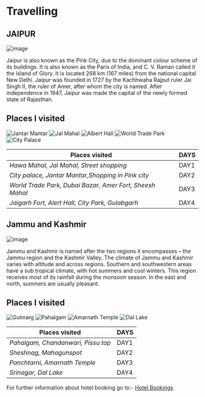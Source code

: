 # Travelling
## JAIPUR
![image](https://upload.wikimedia.org/wikipedia/commons/thumb/4/41/East_facade_Hawa_Mahal_Jaipur_from_ground_level_%28July_2022%29_-_img_01.jpg/268px-East_facade_Hawa_Mahal_Jaipur_from_ground_level_%28July_2022%29_-_img_01.jpg) 
      
   Jaipur is also known as the Pink City, due to the dominant colour scheme of its buildings. It is also known as the Paris of India, and C. V. Raman called it the Island of Glory. It is located 268 km (167 miles) from the national capital New Delhi. Jaipur was founded in 1727 by the Kachhwaha Rajput ruler Jai Singh II, the ruler of Amer, after whom the city is named. After independence in 1947, Jaipur was made the capital of the newly formed state of Rajasthan.
    

## Places I visited
 
![Jantar Mantar](https://upload.wikimedia.org/wikipedia/commons/thumb/3/3f/Jantar_Mantar_at_Jaipur.jpg/268px-Jantar_Mantar_at_Jaipur.jpg) 
![Jal Mahal](https://upload.wikimedia.org/wikipedia/commons/thumb/f/ff/Jaipur_03-2016_39_Jal_Mahal_-_Water_Palace.jpg/140px-Jaipur_03-2016_39_Jal_Mahal_-_Water_Palace.jpg)
![Albert Hall](https://upload.wikimedia.org/wikipedia/commons/thumb/1/18/Albert_Hall_%28_Jaipur_%29.jpg/125px-Albert_Hall_%28_Jaipur_%29.jpg)
![World Trade Park](https://upload.wikimedia.org/wikipedia/commons/thumb/a/a3/World_Trade_Park_Jaipur_in_2012.jpg/139px-World_Trade_Park_Jaipur_in_2012.jpg)
![City Palace](https://upload.wikimedia.org/wikipedia/commons/thumb/a/ab/Riddhi-Siddhi_Pol%2C_City_Palace_Jaipur.jpg/260px-Riddhi-Siddhi_Pol%2C_City_Palace_Jaipur.jpg)

| Places visited                                             | DAYS    |
|------------------------------------------------------------|---------|
| *Hawa Mahal, Jal Mahal, Street shopping*|DAY1 |
| *City palace, Jantar Mantar,Shopping in Pink city*| DAY2 |
| *World Trade Park, Dubai Bazar, Amer Fort, Sheesh Mahal*| DAY3 |
| *Jaigarh Fort, Alert Hall, City Park, Gulabgarh*| DAY4  |

## Jammu and Kashmir
![image](https://upload.wikimedia.org/wikipedia/commons/thumb/f/f6/Pahalgam_Valley.jpg/250px-Pahalgam_Valley.jpg)

Jammu and Kashmir is named after the two regions it encompasses – the Jammu region and the Kashmir Valley.
The climate of Jammu and Kashmir varies with altitude and across regions. Southern and southwestern areas have a sub tropical climate, with hot summers and cool winters. This region receives most of its rainfall during the monsoon season. In the east and north, summers are usually pleasant. 

## Places I visited
 
![Gulmarg](https://upload.wikimedia.org/wikipedia/commons/thumb/8/8e/Gulmarg_-_Jannat_on_Earth.jpg/248px-Gulmarg_-_Jannat_on_Earth.jpg) 
![Pahalgam](https://upload.wikimedia.org/wikipedia/commons/thumb/f/f6/Pahalgam_Valley.jpg/250px-Pahalgam_Valley.jpg)
![Amarnath Temple](https://encrypted-tbn0.gstatic.com/images?q=tbn:ANd9GcTtLuwC7HKvjyD0mXA5a9OeVSjWqD4H6KKB--rjNJo2&s)
![Dal Lake](https://upload.wikimedia.org/wikipedia/commons/thumb/e/e1/Dal_Lake_Hazratbal_Srinagar.jpg/264px-Dal_Lake_Hazratbal_Srinagar.jpg)

| Places visited                                             | DAYS    |
|------------------------------------------------------------|---------|
| *Pahalgam, Chandanwari, Pissu top*|DAY1 |
| *Sheshnag, Mahagunspot*| DAY2 |
| *Panchtarni, Amarnath Temple*| DAY3 |
| *Srinagar, Dal Lake*| DAY4  |

For further information about hotel booking go to:-
[Hotel Bookings](https://www.trivago.in/)
